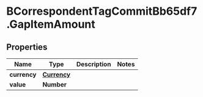 # BCorrespondentTagCommitBb65df7.GapItemAmount

## Properties

Name | Type | Description | Notes
------------ | ------------- | ------------- | -------------
**currency** | [**Currency**](Currency.md) |  | 
**value** | **Number** |  | 


